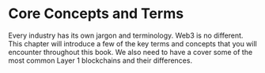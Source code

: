 # Core Concepts and Terms

Every industry has its own jargon and terminology. Web3 is no different. This chapter will introduce a few of the key terms and concepts that you will encounter throughout this book.  We also need to have a cover some of the most common Layer 1 blockchains and their differences.